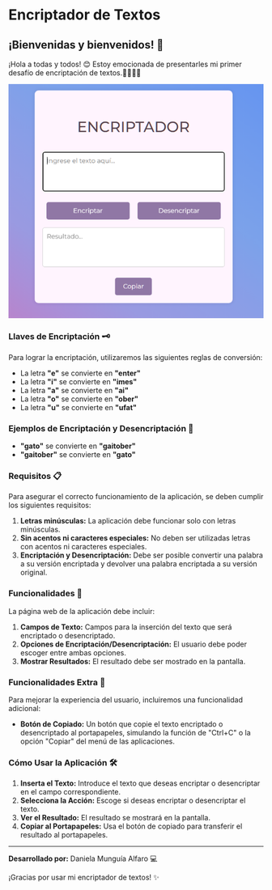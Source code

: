 # Encriptador de Textos 

## ¡Bienvenidas y bienvenidos! 🌟

¡Hola a todas y todos! 😊 Estoy emocionada de presentarles mi primer desafío de encriptación de textos.🕵️‍♀️🕵️‍♂️

![Encriptador](imagenes/README.png)

### Llaves de Encriptación 🗝️
Para lograr la encriptación, utilizaremos las siguientes reglas de conversión:

- La letra **"e"** se convierte en **"enter"**
- La letra **"i"** se convierte en **"imes"**
- La letra **"a"** se convierte en **"ai"**
- La letra **"o"** se convierte en **"ober"**
- La letra **"u"** se convierte en **"ufat"**

### Ejemplos de Encriptación y Desencriptación 🔄
- **"gato"** se convierte en **"gaitober"**
- **"gaitober"** se convierte en **"gato"**

### Requisitos 📋
Para asegurar el correcto funcionamiento de la aplicación, se deben cumplir los siguientes requisitos:

1. **Letras minúsculas:** La aplicación debe funcionar solo con letras minúsculas.
2. **Sin acentos ni caracteres especiales:** No deben ser utilizadas letras con acentos ni caracteres especiales.
3. **Encriptación y Desencriptación:** Debe ser posible convertir una palabra a su versión encriptada y devolver una palabra encriptada a su versión original.

### Funcionalidades 🚀
La página web de la aplicación debe incluir:

1. **Campos de Texto:** Campos para la inserción del texto que será encriptado o desencriptado.
2. **Opciones de Encriptación/Desencriptación:** El usuario debe poder escoger entre ambas opciones.
3. **Mostrar Resultados:** El resultado debe ser mostrado en la pantalla.

### Funcionalidades Extra 🎁
Para mejorar la experiencia del usuario, incluiremos una funcionalidad adicional:

- **Botón de Copiado:** Un botón que copie el texto encriptado o desencriptado al portapapeles, simulando la función de "Ctrl+C" o la opción "Copiar" del menú de las aplicaciones.

### Cómo Usar la Aplicación 🛠️
1. **Inserta el Texto:** Introduce el texto que deseas encriptar o desencriptar en el campo correspondiente.
2. **Selecciona la Acción:** Escoge si deseas encriptar o desencriptar el texto.
3. **Ver el Resultado:** El resultado se mostrará en la pantalla.
4. **Copiar al Portapapeles:** Usa el botón de copiado para transferir el resultado al portapapeles.

---

**Desarrollado por:** Daniela Munguía Alfaro 💻

¡Gracias por usar mi encriptador de textos! ✨

